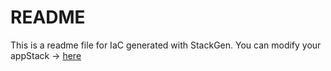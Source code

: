 # README
This is a readme file for IaC generated with StackGen.
You can modify your appStack -> [here](http://main.dev.stackgen.com/appstacks/67027ea1-9ba8-43bf-b5e8-f557a76d112d)
